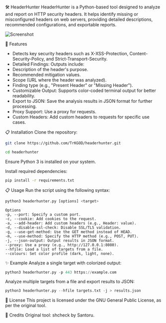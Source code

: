 🛠️ HeaderHunter
HeaderHunter is a Python-based tool designed to analyze and report on HTTP security headers. It helps identify missing or misconfigured headers on web servers, providing detailed descriptions, recommended configurations, and exportable reports.

![Screenshot](https://github.com/user-attachments/assets/68c0ede6-9433-4708-89e7-e894cfb7089e)

🚀 Features
- Detects key security headers such as X-XSS-Protection, Content-Security-Policy, and Strict-Transport-Security.
- Detailed Findings: Outputs include:
- Description of the header's purpose.
- Recommended mitigation values.
- Scope (URL where the header was analyzed).
- Finding type (e.g., "Present Header" or "Missing Header").
- Customizable Output: Supports color-coded terminal output for better readability.
- Export to JSON: Save the analysis results in JSON format for further processing.
- Proxy Support: Use a proxy for requests.
- Custom Headers: Add custom headers to requests for specific use cases.

📋 Installation
Clone the repository:

```Bash
git clone https://github.com/TrKGOD/headerhunter.git
```

```Bash
cd headerhunter
```

Ensure Python 3 is installed on your system.

Install required dependencies:

```Bash
pip install -r requirements.txt
```

📋 Usage
Run the script using the following syntax:

```Python
python3 headerhunter.py [options] <target>
```
```
Options
-p, --port: Specify a custom port.
-c, --cookie: Add cookies to the request.
-a, --add-header: Add custom headers (e.g., Header: value).
-d, --disable-ssl-check: Disable SSL/TLS validation.
-g, --use-get-method: Use the GET method instead of HEAD.
-m, --use-method: Specify the HTTP method (e.g., POST, PUT).
-j, --json-output: Output results in JSON format.
--proxy: Use a proxy (e.g., http://127.0.0.1:8080).
--hfile: Load a list of targets from a file.
--colours: Set color profile (dark, light, none).
```

✨ Example
Analyze a single target with colorized output:

```Python
python3 headerhunter.py -p 443 https://example.com
```

Analyze multiple targets from a file and export results to JSON:

```Python
python3 headerhunter.py --hfile targets.txt -j > results.json
```

📄 License
This project is licensed under the GNU General Public License, as per the original tool.

🤝 Credits
Original tool: shcheck by Santoru.

